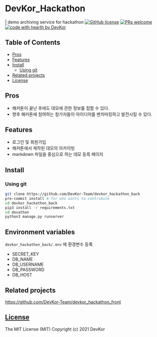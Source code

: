 # DevKor_Hackathon
| demo archiving service for hackathon
[![GitHub license](https://img.shields.io/github/license/nhn/tui.calendar.svg)](https://github.com/nhn/tui.calendar/blob/master/LICENSE)
[![PRs welcome](https://img.shields.io/badge/PRs-welcome-ff69b4.svg)]()
[![code with hearth by DevKor](https://img.shields.io/badge/%3C%2F%3E%20with%20%E2%99%A5%20by-DevKor-ff1414.svg)](https://github.com/DevKor-Team)
## Table of Contents
* [Pros](#pros)
* [Features](#features)
* [Install](#install)
    * [Using git](#using-git)
* [Related projects](#related-projects)
* [License](#License)
## Pros
* 해커톤이 끝난 후에도 데모에 관한 정보를 접할 수 있다.
* 향후 해커톤에 참여하는 참가자들이 아이디어를 밴치마킹하고 발전시킬 수 있다.
## Features
* 로그인 및 회원가입
* 해커톤에서 제작된 데모의 아카이빙
* markdown 파일을 중심으로 하는 데모 등륵 페이지
## Install
### Using git
```bash
git clone https://github.com/DevKor-Team/devkor_hackathon_back
pre-commit install # for who wants to contribute
cd devkor_hackathon_back
pip3 install -r requirements.txt
cd devathon
python3 manage.py runserver
```
## Environment variables
`devkor_hackathon_back/.env` 에 환경변수 등록
* SECRET_KEY
* DB_NAME
* DB_USERNAME
* DB_PASSWORD
* DB_HOST
## Related projects
https://github.com/DevKor-Team/devkor_hackathon_front
## [License]()
The MIT License (MIT)
Copyright (c) 2021 DevKor 